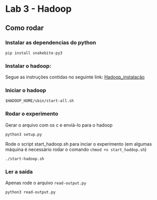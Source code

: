 # Lab 3 - Hadoop

## Como rodar

### Instalar as dependencias do python

```shell
pip install snakebite-py3
```

### Instalar o hadoop:

Segue as instruções contidas no seguinte link: [Hadoop_instalação](https://phoenixnap.com/kb/install-hadoop-ubuntu)

### Iniciar o hadoop

```shell
$HADOOP_HOME/sbin/start-all.sh
```

### Rodar o experimento

Gerar o arquivo com os c e enviá-lo para o hadoop

```shell
python3 setup.py
```

Rode o script start_hadoop.sh para inciar o experimento (em algumas máquina é necessário rodar o comando `chmod +x start_haddop.sh`)
```shell
./start-hadoop.sh
```

### Ler a saída

Apenas rode o arquivo `read-output.py`
```shell
python3 read-output.py
```